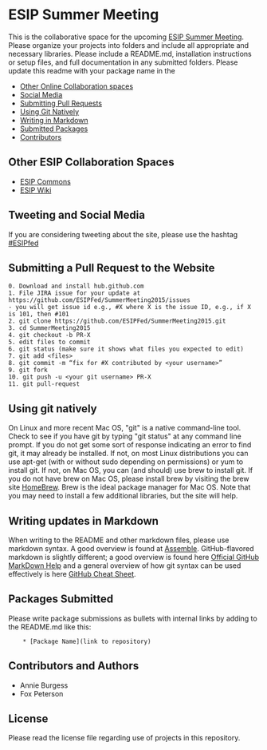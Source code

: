 ESIP Summer Meeting
=======

This is the collaborative space for the upcoming [ESIP Summer Meeting](http://esipfed.github.io/). Please organize your projects into folders and include all appropriate and necessary libraries. Please include a README.md, installation instructions or setup files, and full documentation in any submitted folders. Please update this readme with your package name in the 


* [Other Online Collaboration spaces](#collaboration-spaces)
* [Social Media](#twitter)
* [Submitting Pull Requests](#pull-requests)
* [Using Git Natively](#native)
* [Writing in Markdown](#markdown)
* [Submitted Packages](#packages)
* [Contributors](#cont)


Other ESIP Collaboration Spaces<a id="collaboration-spaces"></a>
---
* [ESIP Commons](http://commons.esipfed.org/)
* [ESIP Wiki](http://wiki.esipfed.org/index.php/Main_Page)

Tweeting and Social Media<a id="twitter"></a>
---
If you are considering tweeting about the site, please use the hashtag [#ESIPfed](https://twitter.com/search?q=%23esipfed&src=typd)

Submitting a Pull Request to the Website<a id="pull-requests"></a>
---
```
0. Download and install hub.github.com 
1. File JIRA issue for your update at https://github.com/ESIPFed/SummerMeeting2015/issues
- you will get issue id e.g., #X where X is the issue ID, e.g., if X is 101, then #101
2. git clone https://github.com/ESIPFed/SummerMeeting2015.git
3. cd SummerMeeting2015
4. git checkout -b PR-X
5. edit files to commit
6. git status (make sure it shows what files you expected to edit)
7. git add <files>
8. git commit -m “fix for #X contributed by <your username>”
9. git fork
10. git push -u <your git username> PR-X
11. git pull-request
```

Using git natively<a id="native"></a>
--------

On Linux and more recent Mac OS, "git" is a native command-line tool. Check to see if you have git by typing "git status" at any command line prompt. If you do not get some sort of response indicating an error to find git, it may already be installed. If not, on most Linux distributions you can use apt-get (with or without sudo depending on permissions) or yum to install git. If not, on Mac OS, you can (and should) use brew to install git. If you do not have brew on Mac OS, please install brew by visiting the brew site [HomeBrew](http://brew.sh/). Brew is the ideal package manager for Mac OS. Note that you may need to install a few additional libraries, but the site will help. 


Writing updates in Markdown<a id="markdown"></a>
-------------

When writing to the README and other markdown files, please use markdown syntax. A good overview is found at [Assemble](http://assemble.io/docs/Cheatsheet-Markdown.html). GitHub-flavored markdown is slightly different; a good overview is found here [Official GitHub MarkDown Help](https://help.github.com/articles/github-flavored-markdown/) and a general overview of how git syntax can be used effectively is here [GitHub Cheat Sheet](https://github.com/tiimgreen/github-cheat-sheet/blob/master/README.md).

Packages Submitted<a id="packages"></a>
------

Please write package submissions as bullets with internal links by adding to the README.md like this:

        * [Package Name](link to repository)

Contributors and Authors<a id="cont"></a>
-------

* Annie Burgess
* Fox Peterson

License
------
Please read the license file regarding use of projects in this repository. 
